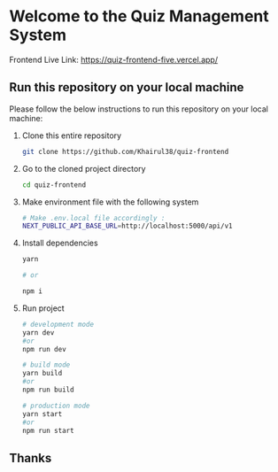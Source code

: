 # Welcome to the Quiz Management System

Frontend Live Link: https://quiz-frontend-five.vercel.app/

<!-- HOW TO RUN -->

## Run this repository on your local machine

Please follow the below instructions to run this repository on your local machine:

1. Clone this entire repository

   ```sh
   git clone https://github.com/Khairul38/quiz-frontend
   ```

2. Go to the cloned project directory

   ```sh
   cd quiz-frontend

   ```

3. Make environment file with the following system

   ```sh
   # Make .env.local file accordingly :
   NEXT_PUBLIC_API_BASE_URL=http://localhost:5000/api/v1

   ```

4. Install dependencies

   ```sh
   yarn

   # or

   npm i
   ```

5. Run project

   ```sh
   # development mode
   yarn dev
   #or
   npm run dev

   # build mode
   yarn build
   #or
   npm run build

   # production mode
   yarn start
   #or
   npm run start
   ```

## Thanks
